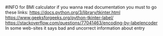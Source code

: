 #INFO for BMI calculator
if you wanna read documentation you must to go these links:
https://docs.python.org/3/library/tkinter.html
https://www.geeksforgeeks.org/python-tkinter-label/
https://stackoverflow.com/questions/77041463/encoding-by-labelencoder
In some web-sites it says bad and uncorrect information about entry
